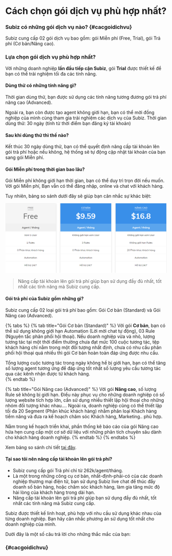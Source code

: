 # Cách chọn gói dịch vụ phù hợp nhất?

### Subiz có những gói dịch vụ nào? {#cacgoidichvu}

Subiz cung cấp 02 gói dịch vụ bao gồm: gói Miễn phí \(Free, Trial\), gói Trả phí \(Cơ bản/Nâng cao\).

### Lựa chọn gói dịch vụ phù hợp nhất?

Với những doanh nghiệp **lần đầu tiếp cận Subiz**, gói **Trial** được thiết kế để bạn có thể trải nghiệm tối đa các tính năng.

#### Dùng thử có những tính năng gì?

Thời gian dùng thử, bạn được sử dụng các tính năng tương đương gói trả phí nâng cao \(Advanced\).

Ngoài ra, bạn còn được tạo agent không giới hạn, bạn có thể mời đồng nghiệp của mình cùng tham gia trải nghiệm các dịch vụ của Subiz. Thời gian dùng thử: 30 ngày \(tính từ thời điểm bạn đăng ký tài khoản\)

#### Sau khi dùng thử thì thế nào?

Kết thúc 30 ngày dùng thử, bạn có thể quyết định nâng cấp tài khoản lên gói trả phí hoặc nếu không, hệ thống sẽ tự động cập nhật tài khoản của bạn sang gói Miễn phí.

#### Gói Miễn phí trong thời gian bao lâu?

Gói Miễn phí không giới hạn thời gian, bạn có thể duy trì trọn đời nếu muốn. Với gói Miễn phí, Bạn vẫn có thể đăng nhập, online và chat với khách hàng.

Tuy nhiên, bảng so sánh dưới đây sẽ giúp bạn cân nhắc sự khác biệt:

![](../../.gitbook/assets/image%20%2817%29.png)

> Nâng cấp tài khoản lên gói trả phí giúp bạn sử dụng đầy đủ nhất, tốt nhất các tính năng mà Subiz cung cấp.

#### Gói trả phí của Subiz gồm những gì?

Subiz cung cấp 02 loại gói trả phí bao gồm: Gói Cơ bản \(Standard\) và Gói Nâng cao \(Advanced\).

{% tabs %}
{% tab title="Gói Cơ bản \(Standard\)" %}
Với gói **Cơ bản**, bạn có thể sử dụng không giới hạn Automation \(Lời mời chat tự động\), 03 Rule \(Nguyên tắc phân phối hội thoại\). Nếu doanh nghiệp vừa và nhỏ, lượng tương tác tại một thời điểm thường chưa đạt mức 100 cuộc tương tác, tệp khách hàng chỉ nằm trong một đối tượng nhất định, chưa có nhu cầu phân phối hội thoại quá nhiều thì gói Cơ bản hoàn toàn đáp ứng được nhu cầu.

Tổng lượng cuộc tương tác trong ngày không hề bị giới hạn, bạn có thể tăng số lượng agent tương ứng để đáp ứng tốt nhất số lượng yêu cầu tương tác qua các kênh nhận được từ khách hàng.  
{% endtab %}

{% tab title="Gói Nâng cao \(Advanced\)" %}
Với gói **Nâng cao**, số lượng Rule sẽ không bị giới hạn. Điều này phục vụ cho những doanh nghiệp có số lượng website tích hợp lớn, cần sử dụng nhiều thiết lập hội thoại cho những nhóm đối tượng khác nhau.... Ngoài ra, doanh nghiệp cũng có thể thiết lập tối đa 20 Segment \(Phân khúc khách hàng\) nhằm phân loại Khách hàng tiềm năng và đưa ra kế hoạch chăm sóc Khách hàng, Marketing.. phù hợp.

Nằm trong kế hoạch triển khai, phần thống kê báo cáo của gói Nâng cao hứa hẹn cung cấp một cơ sở dữ liệu với những phân tích chuyên sâu dành cho khách hàng doanh nghiệp.
{% endtab %}
{% endtabs %}

Xem bảng so sánh chi tiết [tại đây](http://subiz.com/vi/pricing.html#morestandard).

#### Tại sao tôi nên nâng cấp tài khoản lên gói trả phí?

* Subiz cung cấp gói Trả phí chỉ từ 262k/agent/tháng.
* Là một trong những công cụ cơ bản, nhất-định-phải-có của các doanh nghiệp thương mại điện tử, bạn sử dụng Subiz live chat để thúc đẩy doanh số bán hàng, hoặc chăm sóc khách hàng, làm gia tăng mức độ hài lòng của khách hàng trong dài hạn.
* Nâng cấp tài khoản lên gói trả phí giúp bạn sử dụng đầy đủ nhất, tốt nhất các tính năng mà Subiz cung cấp.

Subiz được thiết kế linh hoạt, phù hợp với nhu cầu sử dụng khác nhau của từng doanh nghiệp. Bạn hãy cân nhắc phương án sử dụng tốt nhất cho doanh nghiệp của mình.

Dưới đây là một số câu trả lời cho những thắc mắc của bạn:

### 

###  {#cacgoidichvu}



### 

